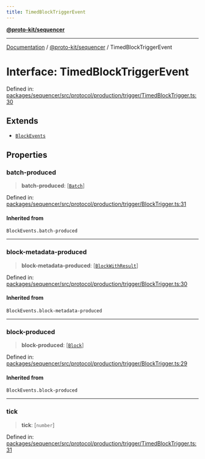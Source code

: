 ```yaml
---
title: TimedBlockTriggerEvent
---
```


[**@proto-kit/sequencer**](../README.md)

***

[Documentation](../../../README.md) / [@proto-kit/sequencer](../README.md) / TimedBlockTriggerEvent

# Interface: TimedBlockTriggerEvent

Defined in: [packages/sequencer/src/protocol/production/trigger/TimedBlockTrigger.ts:30](https://github.com/proto-kit/framework/blob/28efa802e3737fc3b77339148b307ef7246f3ef1/packages/sequencer/src/protocol/production/trigger/TimedBlockTrigger.ts#L30)

## Extends

- [`BlockEvents`](../type-aliases/BlockEvents.md)

## Properties

### batch-produced

> **batch-produced**: \[[`Batch`](Batch.md)\]

Defined in: [packages/sequencer/src/protocol/production/trigger/BlockTrigger.ts:31](https://github.com/proto-kit/framework/blob/28efa802e3737fc3b77339148b307ef7246f3ef1/packages/sequencer/src/protocol/production/trigger/BlockTrigger.ts#L31)

#### Inherited from

`BlockEvents.batch-produced`

***

### block-metadata-produced

> **block-metadata-produced**: \[[`BlockWithResult`](BlockWithResult.md)\]

Defined in: [packages/sequencer/src/protocol/production/trigger/BlockTrigger.ts:30](https://github.com/proto-kit/framework/blob/28efa802e3737fc3b77339148b307ef7246f3ef1/packages/sequencer/src/protocol/production/trigger/BlockTrigger.ts#L30)

#### Inherited from

`BlockEvents.block-metadata-produced`

***

### block-produced

> **block-produced**: \[[`Block`](Block.md)\]

Defined in: [packages/sequencer/src/protocol/production/trigger/BlockTrigger.ts:29](https://github.com/proto-kit/framework/blob/28efa802e3737fc3b77339148b307ef7246f3ef1/packages/sequencer/src/protocol/production/trigger/BlockTrigger.ts#L29)

#### Inherited from

`BlockEvents.block-produced`

***

### tick

> **tick**: \[`number`\]

Defined in: [packages/sequencer/src/protocol/production/trigger/TimedBlockTrigger.ts:31](https://github.com/proto-kit/framework/blob/28efa802e3737fc3b77339148b307ef7246f3ef1/packages/sequencer/src/protocol/production/trigger/TimedBlockTrigger.ts#L31)
